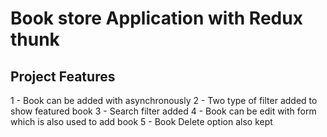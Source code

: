 # Book store Application with Redux thunk

## Project Features

1 - Book can be added with asynchronously 
2 - Two type of filter added to show featured book
3 - Search filter added
4 - Book can be edit with form which is also used to add book
5 - Book Delete option also kept